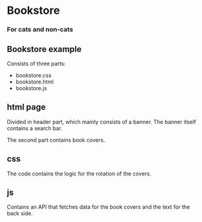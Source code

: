 # Bookstore

### For cats and non-cats

## Bookstore example

Consists of three parts:

- bookstore.css
- bookstore.html
- bookstore.js

## html page

Divided in header part, which mainly consists of a banner.
The banner itself contains a search bar.

The second part contains book covers.

## css

The code contains the logic for the rotation
of the covers.

## js

Contains an API that fetches data for the book covers and
the text for the back side.
